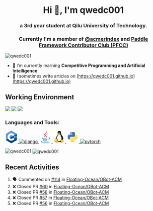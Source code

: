 <h1 align="center">Hi 👋, I'm qwedc001</h1>
<h3 align="center">a 3rd year student at Qilu University of Technology.</h3>
<h3 align="center">Currently I'm a member of <a href="https://github.com/acmerindex">@acmerindex</a> and <a href="https://github.com/PaddlePaddle/community/tree/master/pfcc">Paddle Framework Contributor Club (PFCC)</a></h3>

<p align="left"> <img src="https://komarev.com/ghpvc/?username=qwedc001&label=Profile%20views&color=0e75b6&style=flat" alt="qwedc001" /> </p>

- 🌱 I’m currently learning **Competitive Programming and Artificial Intelligence**
- 📝 I sometimes write articles on [https://qwedc001.github.io](https://qwedc001.github.io)

## Working Environment

![](https://img.shields.io/badge/Core_i9_13900HX-000?logo=intel&logoColor=fff) ![](https://img.shields.io/badge/RTX_4070_Laptop-000?logo=nvidia) ![](https://img.shields.io/badge/Windows_11_x64-0078D4?logo=windows11&logoColor=fff)

<h3 align="left">Languages and Tools:</h3>
<p align="left"> <a href="https://www.w3schools.com/cpp/" target="_blank" rel="noreferrer"> <img src="https://raw.githubusercontent.com/devicons/devicon/master/icons/cplusplus/cplusplus-original.svg" alt="cplusplus" width="40" height="40"/> </a> <a href="https://www.djangoproject.com/" target="_blank" rel="noreferrer"> <img src="https://cdn.worldvectorlogo.com/logos/django.svg" alt="django" width="40" height="40"/> </a> <a href="https://www.java.com" target="_blank" rel="noreferrer"> <img src="https://raw.githubusercontent.com/devicons/devicon/master/icons/java/java-original.svg" alt="java" width="40" height="40"/> </a> <a href="https://www.linux.org/" target="_blank" rel="noreferrer"> <img src="https://raw.githubusercontent.com/devicons/devicon/master/icons/linux/linux-original.svg" alt="linux" width="40" height="40"/> </a> <a href="https://www.python.org" target="_blank" rel="noreferrer"> <img src="https://raw.githubusercontent.com/devicons/devicon/master/icons/python/python-original.svg" alt="python" width="40" height="40"/> </a> <a href="https://pytorch.org/" target="_blank" rel="noreferrer"> <img src="https://www.vectorlogo.zone/logos/pytorch/pytorch-icon.svg" alt="pytorch" width="40" height="40"/> </a> </p>

<p><img align="left" src="https://readme-stats-eta-flame.vercel.app/api/top-langs?username=qwedc001&show_icons=true&locale=en&layout=compact&exclude_repo=qwedc001.github.io,readme-stats,stats-cards" alt="qwedc001" /></p>

<p> <img align="center" src="https://readme-stats-eta-flame.vercel.app/api?username=qwedc001&show_icons=true&locale=en&exclude_repo=qwedc001.github.io" alt="qwedc001" /></p>

## Recent Activities
<!--START_SECTION:activity-->
1. 🗣 Commented on [#114](https://github.com/Floating-Ocean/OBot-ACM/pull/114#issuecomment-3389212897) in [Floating-Ocean/OBot-ACM](https://github.com/Floating-Ocean/OBot-ACM)
2. ❌ Closed PR [#60](undefined) in [Floating-Ocean/OBot-ACM](https://github.com/Floating-Ocean/OBot-ACM)
3. ❌ Closed PR [#58](undefined) in [Floating-Ocean/OBot-ACM](https://github.com/Floating-Ocean/OBot-ACM)
4. ❌ Closed PR [#57](undefined) in [Floating-Ocean/OBot-ACM](https://github.com/Floating-Ocean/OBot-ACM)
5. ❌ Closed PR [#56](undefined) in [Floating-Ocean/OBot-ACM](https://github.com/Floating-Ocean/OBot-ACM)
<!--END_SECTION:activity-->
